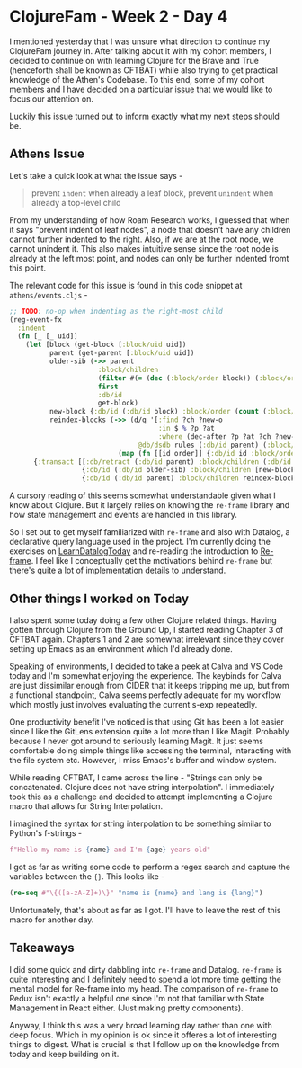 # ClojureFam - Week 2 - Day 4

I mentioned yesterday that I was unsure what direction to continue my ClojureFam journey in. After talking about it with my cohort members, I decided to continue on with learning Clojure for the Brave and True (henceforth shall be known as CFTBAT) while also trying to get practical knowledge of the Athen's Codebase. To this end, some of my cohort members and I have decided on a particular [issue](https://github.com/athensresearch/athens/issues/209) that we would like to focus our attention on.

Luckily this issue turned out to inform exactly what my next steps should be.

## Athens Issue

Let's take a quick look at what the issue says -

> prevent `indent` when already a leaf block, prevent `unindent` when already a top-level child

From my understanding of how Roam Research works, I guessed that when it says "prevent indent of leaf nodes", a node that doesn't have any children cannot further indented to the right. Also, if we are at the root node, we cannot unindent it. This also makes intuitive sense since the root node is already at the left most point, and nodes can only be further indented fromt this point.

The relevant code for this issue is found in this code snippet at `athens/events.cljs` -

```clojure
;; TODO: no-op when indenting as the right-most child
(reg-event-fx
  :indent
  (fn [_ [_ uid]]
    (let [block (get-block [:block/uid uid])
          parent (get-parent [:block/uid uid])
          older-sib (->> parent
                      :block/children
                      (filter #(= (dec (:block/order block)) (:block/order %)))
                      first
                      :db/id
                      get-block)
          new-block {:db/id (:db/id block) :block/order (count (:block/children older-sib))}
          reindex-blocks (->> (d/q '[:find ?ch ?new-o
                                     :in $ % ?p ?at
                                     :where (dec-after ?p ?at ?ch ?new-o)]
                                @db/dsdb rules (:db/id parent) (:block/order block))
                           (map (fn [[id order]] {:db/id id :block/order order})))]
      {:transact [[:db/retract (:db/id parent) :block/children (:db/id block)]
                  {:db/id (:db/id older-sib) :block/children [new-block]} ;; becomes child of older sibling block — same parent but order-1
                  {:db/id (:db/id parent) :block/children reindex-blocks}]}))) ;; reindex parent
```

A cursory reading of this seems somewhat understandable given what I know about Clojure. But it largely relies on knowing the `re-frame` library and how state management and events are handled in this library.

So I set out to get myself familiarized with `re-frame` and also with Datalog, a declarative query language used in the project. I'm currently doing the exercises on [LearnDatalogToday](http://www.learndatalogtoday.org/) and re-reading the introduction to [Re-frame](https://purelyfunctional.tv/guide/re-frame-a-visual-explanation/). I feel like I conceptually get the motivations behind `re-frame` but there's quite a lot of implementation details to understand.

## Other things I worked on Today

I also spent some today doing a few other Clojure related things. Having gotten through Clojure from the Ground Up, I started reading Chapter 3 of CFTBAT again. Chapters 1 and 2 are somewhat irrelevant since they cover setting up Emacs as an environment which I'd already done.

Speaking of environments, I decided to take a peek at Calva and VS Code today and I'm somewhat enjoying the experience. The keybinds for Calva are just dissimilar enough from CIDER that it keeps tripping me up, but from a functional standpoint, Calva seems perfectly adequate for my workflow which mostly just involves evaluating the current s-exp repeatedly.

One productivity benefit I've noticed is that using Git has been a lot easier since I like the GitLens extension quite a lot more than I like Magit. Probably because I never got around to seriously learning Magit. It just seems comfortable doing simple things like accessing the terminal, interacting with the file system etc. However, I miss Emacs's buffer and window system.

While reading CFTBAT, I came across the line - "Strings can only be concatenated. Clojure does not have string interpolation". I immediately took this as a challenge and decided to attempt implementing a Clojure macro that allows for String Interpolation.

I imagined the syntax for string interpolation to be something similar to Python's f-strings -

```python
f"Hello my name is {name} and I'm {age} years old"
```

I got as far as writing some code to perform a regex search and capture the variables between the `{}`. This looks like -

```clojure
(re-seq #"\{([a-zA-Z]+)\}" "name is {name} and lang is {lang}")
```

Unfortunately, that's about as far as I got. I'll have to leave the rest of this macro for another day.

## Takeaways

I did some quick and dirty dabbling into `re-frame` and Datalog. `re-frame` is quite interesting and I definitely need to spend a lot more time getting the mental model for Re-frame into my head. The comparison of `re-frame` to Redux isn't exactly a helpful one since I'm not that familiar with State Management in React either. (Just making pretty components).

Anyway, I think this was a very broad learning day rather than one with deep focus. Which in my opinion is ok since it offeres a lot of interesting things to digest. What is crucial is that I follow up on the knowledge from today and keep building on it.
